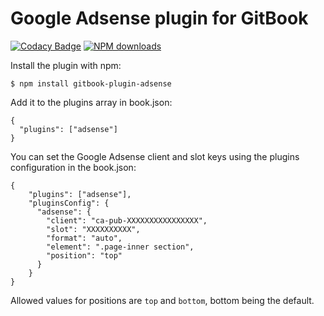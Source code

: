 Google Adsense plugin for GitBook
==============

[![Codacy Badge](https://api.codacy.com/project/badge/Grade/542ee6e993704411a06a71ae916af02c)](https://www.codacy.com/app/karlsson/plugin-google-adsense?utm_source=github.com&amp;utm_medium=referral&amp;utm_content=Vufuzi/plugin-google-adsense&amp;utm_campaign=Badge_Grade)
[![NPM downloads](https://img.shields.io/npm/dm/gitbook-plugin-adsense.svg "NPM downloads")](https://www.npmjs.com/package/gitbook-plugin-adsense)

Install the plugin with npm:

```
$ npm install gitbook-plugin-adsense
```

Add it to the plugins array in book.json:

```
{
  "plugins": ["adsense"]
}
```

You can set the Google Adsense client and slot keys using the plugins configuration in the book.json:

```
{
    "plugins": ["adsense"],
    "pluginsConfig": {
      "adsense": {
        "client": "ca-pub-XXXXXXXXXXXXXXXX",
        "slot": "XXXXXXXXXX",
        "format": "auto",
        "element": ".page-inner section",
        "position": "top"
      }
    }
}
```

Allowed values for positions are `top` and `bottom`, bottom being the default.
